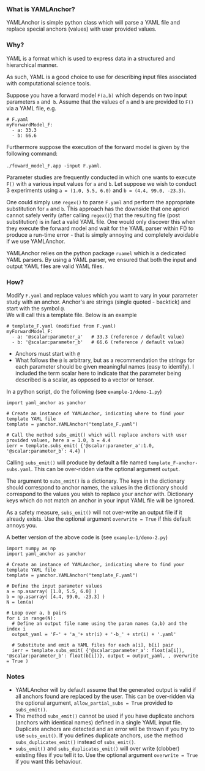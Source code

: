### What is YAMLAnchor?

YAMLAnchor is simple python class which will parse a YAML file and replace special anchors (values) with user provided values.



### Why?

YAML is a format which is used to express data in a structured and hierarchical manner.

As such, YAML is a good choice to use for describing input files associated with computational science tools.

Suppose you have a forward model `F(a,b)` which depends on two input parameters `a` and` b`. Assume that the values of `a` and `b` are provided to `F()` via a YAML file, e.g. 

```
# F.yaml
myForwardModel_F: 
  - a: 33.3
  - b: 66.6
```

Furthermore suppose the execution of the forward model is given by the following command:

 `./foward_model_F.app -input F.yaml`. 

Parameter studies are frequently conducted in which one wants to execute `F()` with a various input 
values for `a` and `b`. Let suppose we wish to conduct 3 experiments using `a = (1.0, 5.5, 6.0)` 
and `b = (4.4, 99.0, -23.3)`.



One could simply use `regex()` to parse `F.yaml` and perform the appropriate substitution for `a` and `b`. 
This approach has the downside that one apriori cannot safely verify (after calling `regex()`) that 
the resulting file (post substitution) is in fact a valid YAML file. 
One would only discover this when they execute the forward model and wait for the YAML parser within F() 
to produce a run-time error - that is simply annoying and completely avoidable if we use YAMLAnchor. 

YAMLAnchor relies on the python package `ruamel` which is a dedicated YAML parsers. 
By using a YAML parser, we ensured that both the input and output YAML files are valid YAML files.



### How?

Modify `F.yaml` and replace values which you want to vary in your parameter study with an anchor. 
Anchor's are strings (single quoted - backtick) and start with the symbol `@`.  
We will call this a template file. Below is an example

```
# template_F.yaml (modified from F.yaml)
myForwardModel_F: 
  - a: '@scalar:parameter_a'   # 33.3 (reference / default value)
  - b: '@scalar:parameter_b'   # 66.6 (reference / default value)
```

* Anchors must start with `@` 
* What follows the `@` is arbitrary, but as a recommendation the strings for each parameter should be given meaningful names (easy to identify). I included the term scalar here to indicate that the parameter being described is a scalar, as opposed to a vector or tensor.

In a python script, do the following (see `example-1/demo-1.py`)

```
import yaml_anchor as yanchor

# Create an instance of YAMLAnchor, indicating where to find your template YAML file
template = yanchor.YAMLAnchor("template_F.yaml")

# Call the method subs_emit() which will replace anchors with user provided values, here a = 1.0, b = 4.4
ierr = template.subs_emit( {'@scalar:parameter_a':1.0, '@scalar:parameter_b': 4.4} )
```

Calling `subs_emit()` will produce by default a file named `template_F-anchor-subs.yaml`. 
This can be over-ridden via the optional argument `output`.

The argument to `subs_emit()` is a dictionary. 
The keys in the dictionary should correspond to anchor names, the values in the dictionary should 
correspond to the values you wish to replace your anchor with. Dictionary keys which do not 
match an anchor in your input YAML file will be ignored.

As a safety measure, `subs_emit()` will not over-write an output file if it already exists. 
Use the optional argument `overwrite = True` if this default annoys you.

A better version of the above code is (see `example-1/demo-2.py`)

```
import numpy as np
import yaml_anchor as yanchor

# Create an instance of YAMLAnchor, indicating where to find your template YAML file
template = yanchor.YAMLAnchor("template_F.yaml")

# Define the input parameter values
a = np.asarray( [1.0, 5.5, 6.0] )
b = np.asarray( [4.4, 99.0, -23.3] )
N = len(a)

# Loop over a, b pairs
for i in range(N):
  # Define an output file name using the param names (a,b) and the index i
  output_yaml = 'F-' + 'a_'+ str(i) + '-b_' + str(i) + '.yaml'

  # Substitute and emit a YAML files for each a[i], b[i] pair
  ierr = template.subs_emit( {'@scalar:parameter_a': float(a[i]), '@scalar:parameter_b': float(b[i])}, output = output_yaml, , overwrite = True )
```



### Notes

* YAMLAnchor will by default assume that the generated output is valid if all anchors found are replaced by the user. This can be over-ridden via the optional argument, `allow_partial_subs = True` provided to `subs_emit()`.
* The method `subs_emit()` cannot be used if you have duplicate anchors (anchors with identical names) defined in a single YAML input file. Duplicate anchors are detected and an error will be thrown if you try to use `subs_emit()`.  If you defines duplicate anchors, use the method `subs_duplicates_emit()` instead of `subs_emit()`.
* `subs_emit()` and `subs_duplicates_emit()` will over write (clobber) existing files if you tell it to. Use the optional argument `overwrite = True` if you want this behaviour.